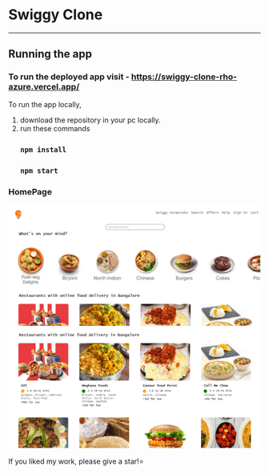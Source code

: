 # Swiggy Clone
---
## Running the app

### To run the deployed app visit -  https://swiggy-clone-rho-azure.vercel.app/

To run the app locally, 

1.  download the repository in your pc locally.
2.  run these commands
    ### `npm install`
    ### `npm start`

### HomePage

![Swiggy Clone](./assets/screenshots/HomePage1.png)
![Swiggy Clone](./assets/screenshots/HomePage2.png)
    
If you liked my work, please give a star!⭐️
